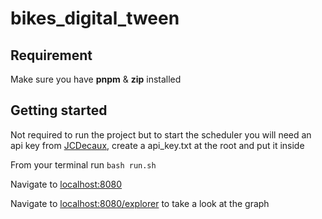 # bikes_digital_tween

## Requirement

Make sure you have **pnpm** & **zip** installed

## Getting started

Not required to run the project but to start the scheduler you will need an api key from [JCDecaux](https://developer.jcdecaux.com/#/home), create a api_key.txt at the root and put it inside

From your terminal run `bash run.sh`

Navigate to [localhost:8080](http://localhost:8080)

Navigate to [localhost:8080/explorer](http://localhost:8080/explorer) to take a look at the graph
